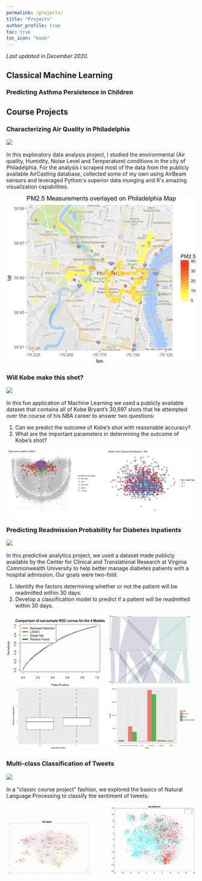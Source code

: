 ```yaml
---
permalink: /projects/
title: "Projects"
author_profile: true
toc: true
toc_icon: "book"
---
```

*Last updated in December 2020.*
## Classical Machine Learning

### Predicting Asthma Persistence in Children

## Course Projects

### Characterizing Air Quality in Philadelphia
[![](https://img.shields.io/badge/RStudio-Open_Notebook-brightgreen?logo=RStudio)](/blog.md)

In this exploratory data analysis project, I studied the environmental (Air quality, Humidity, Noise Level and Temperature) conditions in the city of Philadelphia. For the analysis I scraped most of the data from the publicly available <a href="http://aircasting.habitatmap.org/mobile_map#?map_crowd=%22undefined%22&map=%7B%22zoom%22:5,%22lat%22:37.09024,%22lng%22:-95.712891,%22mapType%22:%22roadmap%22,%22hasChangedProgrammatically%22:false%7D&data=%7B%22sensorId%22:%22Particulate%20Matter-airbeam2-pm2.5%20(µg%2Fm³)%22,%22location%22:%22%22,%22tags%22:%22%22,%22usernames%22:%22%22,%22timeFrom%22:%221575936000%22,%22timeTo%22:%221607644799%22,%22heat%22:%7B%22lowest%22:0,%22low%22:12,%22mid%22:35,%22high%22:55,%22highest%22:150%7D,%22gridResolution%22:31,%22crowdMap%22:false%7D&fetchedSessionsCount=100" style="text-decoration: none;">AirCasting</a> database, collected some of my own using <a href="https://www.habitatmap.org/airbeamand" style="text-decoration: none;">AirBeam</a> sensors and leveraged Python's superior data munging and R's amazing visualization capabilities.

<center><img src="/images/CourseProjects/Aircasting.png" width="600"></center>

### Will Kobe make this shot?
[![](https://img.shields.io/badge/RStudio-Open_Notebook-brightgreen?logo=RStudio)](/2016-07-20-charaterizing-air-quality.html)

In this fun application of Machine Learning we used a publicly available dataset that contains all of Kobe Bryant’s 30,697 shots that he attempted over the course of his NBA career to answer two questions:
1. Can we predict the outcome of Kobe’s shot with reasonable accuracy?
2. What are the important parameters in determining the outcome of Kobe’s shot?

<center><img src="/images/CourseProjects/Kobe.png"></center>

### Predicting Readmission Probability for Diabetes Inpatients
[![](https://img.shields.io/badge/RStudio-Open_Notebook-brightgreen?logo=RStudio)](/_pages/blog.md)

In this predictive analytics project, we used a dataset made publicly available by the <a href="https://archive.ics.uci.edu/ml/datasets/Diabetes+130-US+hospitals+for+years+1999-2008" style="text-decoration: none;">Center for Clinical and Translational Research</a> at Virginia Commonwealth University to help better manage diabetes patients with a hospital admission. Our goals were two-fold:
1. Identify the factors determining whether or not the patient will be readmitted within 30 days.
2. Develop a classification model to predict if a patient will be readmitted within 30 days.

<center><img src="/images/CourseProjects/DiabetesReadmission.png" width="600"></center>

### Multi-class Classification of Tweets
[![](https://img.shields.io/badge/Adobe-Download_PDF-red?logo=Adobe%20Acrobat%20Reader)](/_pages/blog.md)

In a "classic course project" fashion, we explored the basics of Natural Language Processing to classify the sentiment of tweets.

<!-- Write something about the cost function being user-defined multi dimensional.  -->

<center><img src="/images/CourseProjects/TwitterMulticlass.png"></center>
